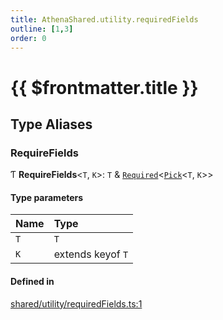 ```yaml
---
title: AthenaShared.utility.requiredFields
outline: [1,3]
order: 0
---
```


# {{ $frontmatter.title }}


## Type Aliases

### RequireFields

Ƭ **RequireFields**<`T`, `K`\>: `T` & [`Required`](server_extensions_extColshape__internal_.md#Required)<[`Pick`](server_player_inventory__internal_.md#Pick)<`T`, `K`\>\>

#### Type parameters

| Name | Type |
| :------ | :------ |
| `T` | `T` |
| `K` | extends keyof `T` |

#### Defined in

[shared/utility/requiredFields.ts:1](https://github.com/Stuyk/altv-athena/blob/ae8402672/src/core/shared/utility/requiredFields.ts#L1)
